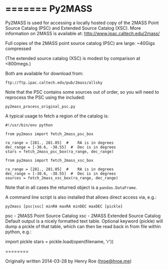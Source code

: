 
=======
Py2MASS
=======

Py2MASS is used for accessing a locally hosted copy of the 2MASS
Point Source Catalog (PSC) and Extended Source Catalog (XSC).
More information on 2MASS is available at:
    http://www.ipac.caltech.edu/2mass/

Full copies of the 2MASS point source catalog (PSC) are large:
    ~40Gigs compressed 

(The extended source catalog (XSC) is modest by comparison at <800megs.)

Both are available for download from:

    ftp://ftp.ipac.caltech.edu/pub/2mass/allsky

Note that the PSC contains some sources out of order, so you will need
to reprocess the PSC using the included:

    py2mass_process_original_psc.py

A typical usage to fetch a region of the catalog is:

    #!/usr/bin/env python

    from py2mass import fetch_2mass_psc_box

    ra_range = [281., 281.05]  #    RA is in degrees
    dec_range = [-30.6, -30.55]  #  Dec is in degrees
    stars = fetch_2mass_psc_box(ra_range, dec_range)
    
    from py2mass import fetch_2mass_xsc_box

    ra_range = [281., 281.05]  #    RA is in degrees
    dec_range = [-30.6, -30.55]  #  Dec is in degrees
    sources = fetch_2mass_xsc_box(ra_range, dec_range)

Note that in all cases the returned object is a `pandas.DataFrame`.

A command line script is also installed that allows direct access via, e.g.:

    py2mass [psc|xsc] minRA maxRA minDEC maxDEC [pickle]
    
psc - 2MASS Point Source Catalog
xsc - 2MASS Extended Source Catalog
Default output is a nicely formatted text table.
Optional keyword (pickle) will dump a pickle of that table, 
which can then be read back in from file within python, e.g.:

   import pickle
   stars = pickle.load(open(filename, 'r'))

========

Originally written 2014-03-28 by Henry Roe (hroe@hroe.me)
